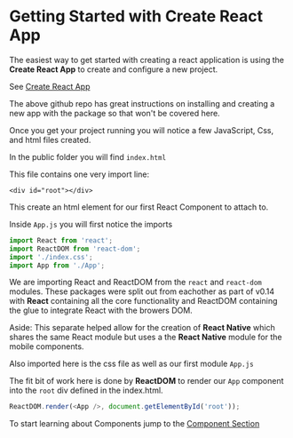 # Getting Started with Create React App

The easiest way to get started with creating a react application is using the **Create React App** to create and configure a new project.

See [Create React App](https://github.com/facebookincubator/create-react-app)

The above github repo has great instructions on installing and creating a new app with the package so that won't be covered here.

Once you get your project running you will notice a few JavaScript, Css, and html files created.

In the public folder you will find `index.html`

This file contains one very import line:

`<div id="root"></div>`

This create an html element for our first React Component to attach to.

Inside `App.js` you will first notice the imports

```javascript 1.8
import React from 'react';
import ReactDOM from 'react-dom';
import './index.css';
import App from './App';
```

We are importing React and ReactDOM from the `react` and `react-dom` modules.
These packages were split out from eachother as part of v0.14 with **React** containing all the core functionality and 
ReactDOM containing the glue to integrate React with the browers DOM.

Aside: This separate helped allow for the creation of **React Native** which shares the same React module but uses a 
the **React Native** module for the mobile components.

Also imported here is the css file as well as our first module `App.js`

The fit bit of work here is done by **ReactDOM** to render our `App` component into the `root` div defined in the index.html.

```javascript 1.8
ReactDOM.render(<App />, document.getElementById('root'));

```

To start learning about Components jump to the [Component Section](../2_components/readme.md)